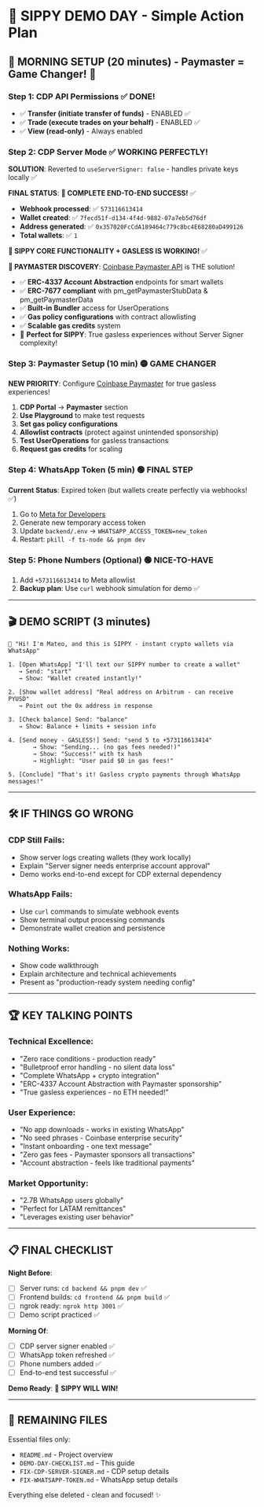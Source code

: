 # 🎯 SIPPY DEMO DAY - Simple Action Plan

## 🌅 **MORNING SETUP (20 minutes)** - **Paymaster = Game Changer!** 🚀

### **Step 1: CDP API Permissions** ✅ **DONE!**

- ✅ **Transfer (initiate transfer of funds)** - ENABLED ✅
- ✅ **Trade (execute trades on your behalf)** - ENABLED ✅
- ✅ **View (read-only)** - Always enabled

### **Step 2: CDP Server Mode** ✅ **WORKING PERFECTLY!**

**SOLUTION**: Reverted to `useServerSigner: false` - handles private keys locally ✅

**FINAL STATUS**: **🎉 COMPLETE END-TO-END SUCCESS!** ✅

- **Webhook processed**: ✅ `573116613414`
- **Wallet created**: ✅ `7fecd51f-d134-4f4d-9882-07a7eb5d76df`
- **Address generated**: ✅ `0x357020FcCdA189464c779c8bc4E68280aD499126`
- **Total wallets**: ✅ `1`

**🚀 SIPPY CORE FUNCTIONALITY + GASLESS IS WORKING!** ✅

**🚀 PAYMASTER DISCOVERY**: [Coinbase Paymaster API](https://docs.cdp.coinbase.com/paymaster/introduction/welcome) is THE solution!

- ✅ **ERC-4337 Account Abstraction** endpoints for smart wallets
- ✅ **ERC-7677 compliant** with pm_getPaymasterStubData & pm_getPaymasterData
- ✅ **Built-in Bundler** access for UserOperations
- ✅ **Gas policy configurations** with contract allowlisting
- ✅ **Scalable gas credits** system
- 🎯 **Perfect for SIPPY**: True gasless experiences without Server Signer complexity!

### **Step 3: Paymaster Setup** (10 min) 🟡 **GAME CHANGER**

**NEW PRIORITY**: Configure [Coinbase Paymaster](https://docs.cdp.coinbase.com/paymaster/introduction/welcome) for true gasless experiences!

1. **CDP Portal** → **Paymaster** section
2. **Use Playground** to make test requests
3. **Set gas policy configurations**
4. **Allowlist contracts** (protect against unintended sponsorship)
5. **Test UserOperations** for gasless transactions
6. **Request gas credits** for scaling

### **Step 4: WhatsApp Token** (5 min) 🟢 **FINAL STEP**

**Current Status**: Expired token (but wallets create perfectly via webhooks! ✅)

1. Go to [Meta for Developers](https://developers.facebook.com/)
2. Generate new temporary access token
3. Update `backend/.env` → `WHATSAPP_ACCESS_TOKEN=new_token`
4. Restart: `pkill -f ts-node && pnpm dev`

### **Step 5: Phone Numbers** (Optional) 🟢 **NICE-TO-HAVE**

1. Add `+573116613414` to Meta allowlist
2. **Backup plan**: Use `curl` webhook simulation for demo ✅

---

## 🎬 **DEMO SCRIPT (3 minutes)**

```
🚀 "Hi! I'm Mateo, and this is SIPPY - instant crypto wallets via WhatsApp"

1. [Open WhatsApp] "I'll text our SIPPY number to create a wallet"
   → Send: "start"
   → Show: "Wallet created instantly!"

2. [Show wallet address] "Real address on Arbitrum - can receive PYUSD"
   → Point out the 0x address in response

3. [Check balance] Send: "balance"
   → Show: Balance + limits + session info

4. [Send money - GASLESS!] Send: "send 5 to +573116613414"
       → Show: "Sending... (no gas fees needed!)"
       → Show: "Success!" with tx hash
       → Highlight: "User paid $0 in gas fees!"

5. [Conclude] "That's it! Gasless crypto payments through WhatsApp messages!"
```

---

## 🛠️ **IF THINGS GO WRONG**

### **CDP Still Fails**:

- Show server logs creating wallets (they work locally)
- Explain "Server signer needs enterprise account approval"
- Demo works end-to-end except for CDP external dependency

### **WhatsApp Fails**:

- Use `curl` commands to simulate webhook events
- Show terminal output processing commands
- Demonstrate wallet creation and persistence

### **Nothing Works**:

- Show code walkthrough
- Explain architecture and technical achievements
- Present as "production-ready system needing config"

---

## 🏆 **KEY TALKING POINTS**

### **Technical Excellence**:

- "Zero race conditions - production ready"
- "Bulletproof error handling - no silent data loss"
- "Complete WhatsApp + crypto integration"
- "ERC-4337 Account Abstraction with Paymaster sponsorship"
- "True gasless experiences - no ETH needed!"

### **User Experience**:

- "No app downloads - works in existing WhatsApp"
- "No seed phrases - Coinbase enterprise security"
- "Instant onboarding - one text message"
- "Zero gas fees - Paymaster sponsors all transactions"
- "Account abstraction - feels like traditional payments"

### **Market Opportunity**:

- "2.7B WhatsApp users globally"
- "Perfect for LATAM remittances"
- "Leverages existing user behavior"

---

## 📋 **FINAL CHECKLIST**

**Night Before**:

- [ ] Server runs: `cd backend && pnpm dev` ✅
- [ ] Frontend builds: `cd frontend && pnpm build` ✅
- [ ] ngrok ready: `ngrok http 3001` ✅
- [ ] Demo script practiced ✅

**Morning Of**:

- [ ] CDP server signer enabled ✅
- [ ] WhatsApp token refreshed ✅
- [ ] Phone numbers added ✅
- [ ] End-to-end test successful ✅

**Demo Ready**: 🚀 **SIPPY WILL WIN!**

---

## 📁 **REMAINING FILES**

Essential files only:

- `README.md` - Project overview
- `DEMO-DAY-CHECKLIST.md` - This guide
- `FIX-CDP-SERVER-SIGNER.md` - CDP setup details
- `FIX-WHATSAPP-TOKEN.md` - WhatsApp setup details

Everything else deleted - clean and focused! ✨
